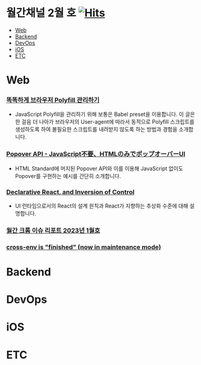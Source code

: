 # 월간채널 2월 호 [![Hits](https://hits.seeyoufarm.com/api/count/incr/badge.svg?url=https%3A%2F%2Fgithub.com%2Fchannel-io%2Fmonthly-channel%2Fblob%2Fmain%2Fissues%2F2023-02.md&count_bg=%2379C83D&title_bg=%23555555&icon=&icon_color=%23E7E7E7&title=hits&edge_flat=false)](https://hits.seeyoufarm.com)

- [Web](#web)
- [Backend](#backend)
- [DevOps](#devops)
- [iOS](#ios)
- [ETC](#etc)

# Web
### [똑똑하게 브라우저 Polyfill 관리하기](https://toss.tech/article/smart-polyfills)
- JavaScript Polyfill을 관리하기 위해 보통은 Babel preset을 이용합니다. 이 글은 한 걸음 더 나아가 브라우저의 User-agent에 따라서 동적으로 Polyfill 스크립트를 생성하도록 하여 불필요한 스크립트를 내려받지 않도록 하는 방법과 경험을 소개합니다.

### [Popover API - JavaScript不要、HTMLのみでポップオーバーUI](https://zenn.dev/yusukehirao/articles/popover-api-and-attributes)
- HTML Standard에 머지된 Popover API와 이를 이용해 JavaScript 없이도 Popover를 구현하는 예시를 간단히 소개합니다.

### [Declarative React, and Inversion of Control](https://blog.mathpresso.com/declarative-react-and-inversion-of-control-7b95f3fbddf5)
- UI 런타임으로서의 React의 설계 원칙과 React가 지향하는 추상화 수준에 대해 설명합니다.

### [월간 크롬 이슈 리포트 2023년 1월호](https://ui.toast.com/posts/ko_chrome_report_202301)

### [cross-env is "finished" (now in maintenance mode)](https://github.com/kentcdodds/cross-env/issues/257)

# Backend

# DevOps

# iOS

# ETC
